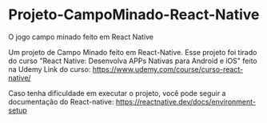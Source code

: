 # Projeto-CampoMinado-React-Native
O jogo campo minado feito em React Native

Um projeto de Campo Minado feito em React-Native. Esse projeto foi tirado do curso "React Native: Desenvolva APPs Nativas para Android e iOS" feito na Udemy
Link do curso: https://www.udemy.com/course/curso-react-native/

Caso tenha dificuldade em executar o projeto, você pode seguir a documentação do React-native: https://reactnative.dev/docs/environment-setup

